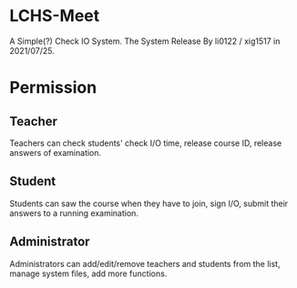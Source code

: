 # LCHS-Meet
A Simple(?) Check IO System.
The System Release By li0122 / xig1517 in 2021/07/25.

# Permission
## Teacher
Teachers can check students' check I/O time, release course ID, release answers of examination.

## Student
Students can saw the course when they have to join, sign I/O, submit their answers to a running examination.

## Administrator
Administrators can add/edit/remove teachers and students from the list, manage system files, add more functions.

